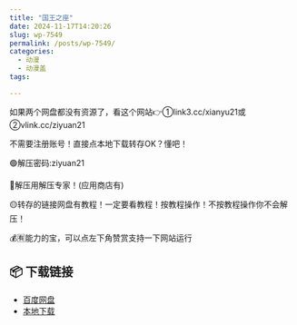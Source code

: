 ```yaml
---
title: "国王之座"
date: 2024-11-17T14:20:26
slug: wp-7549
permalink: /posts/wp-7549/
categories:
  - 动漫
  - 动漫盖
tags:

---
```


如果两个网盘都没有资源了，看这个网站👉①link3.cc/xianyu21或②vlink.cc/ziyuan21

不需要注册账号！直接点本地下载转存OK？懂吧！

🟢解压密码:ziyuan21

🔵解压用解压专家！(应用商店有)

🟡转存的链接网盘有教程！一定要看教程！按教程操作！不按教程操作你不会解压！

💰🈶能力的宝，可以点左下角赞赏支持一下网站运行

## 📦 下载链接
- [百度网盘](https://blziyuan21.com/pay-download/7549?key=903b2039f7&down_id=0)
- [本地下载](https://blziyuan21.com/pay-download/7549?key=903b2039f7&down_id=1)


